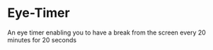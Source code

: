 # Eye-Timer
An eye timer enabling you to have a break from the screen every 20 minutes for 20 seconds

